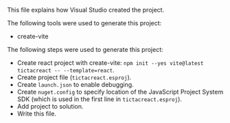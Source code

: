 This file explains how Visual Studio created the project.

The following tools were used to generate this project:
- create-vite

The following steps were used to generate this project:
- Create react project with create-vite: `npm init --yes vite@latest tictacreact -- --template=react`.
- Create project file (`tictacreact.esproj`).
- Create `launch.json` to enable debugging.
- Create `nuget.config` to specify location of the JavaScript Project System SDK (which is used in the first line in `tictacreact.esproj`).
- Add project to solution.
- Write this file.
